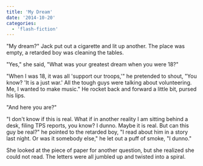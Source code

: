 ```yaml
---
title: 'My Dream'
date: '2014-10-20'
categories:
  - 'flash-fiction'
---
```


"My dream?" Jack put out a cigarette and lit up another. The place was empty, a
retarded boy was cleaning the tables.

<!-- truncate -->

"Yes," she said, "What was your greatest dream when you were 18?"

"When I was 18, it was all 'support our troops,'" he pretended to shout, "You
know? 'It is a just war.' All the tough guys were talking about volunteering.
Me, I wanted to make music." He rocket back and forward a little bit, pursed his
lips.

"And here you are?"

"I don't know if this is real. What if in another reality I am sitting behind a
desk, filing TPS reports, you know? I dunno. Maybe it is real. But can this guy
be real?" he pointed to the retarded boy, "I read about him in a story last
night. Or was it somebody else," he let out a puff of smoke, "I dunno."

She looked at the piece of paper for another question, but she realized she
could not read. The letters were all jumbled up and twisted into a spiral.
